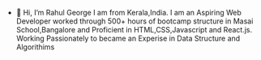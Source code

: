- 👋 Hi, I’m Rahul George
  I am from Kerala,India.
  I am an Aspiring Web Developer worked through 500+ hours of bootcamp structure in Masai School,Bangalore and
  Proficient in HTML,CSS,Javascript and React.js.
  Working Passionately to became an Experise in Data Structure and Algorithims
  
  
  
  
